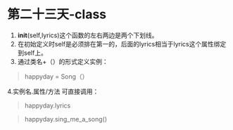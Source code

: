 # 第二十三天-class
1. __init__(self,lyrics)这个函数的左右两边是两个下划线。  
2. 在初始定义时self是必须排在第一的，后面的lyrics相当于lyrics这个属性绑定到self上。  
3. 通过类名+（）的形式定义实例：
> happyday = Song（）

4.实例名.属性/方法 可直接调用：
> happyday.lyrics  

> happyday.sing_me_a_song()


